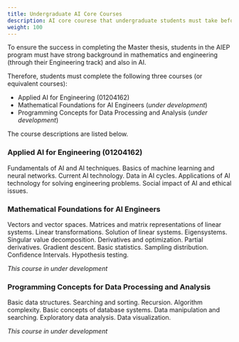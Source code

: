 ```yaml
---
title: Undergraduate AI Core Courses
description: AI core courese that undergraduate students must take before enroling into the Master of Engineering in AI-Integrated Engineering
weight: 100
---
```


To ensure the success in completing the Master thesis, students in the AIEP program must have strong background in mathematics and engineering (through their Engineering track) and also in AI.

Therefore, students must complete the following three courses (or equivalent courses):
- Applied AI for Engineering (01204162)
- Mathematical Foundations for AI Engineers (*under development*)
- Programming Concepts for Data Processing and Analysis (*under development*)

The course descriptions are listed below.

### Applied AI for Engineering (01204162)

Fundamentals of AI and AI techniques. Basics of machine learning and neural networks. Current AI technology. Data in AI cycles. Applications of AI technology for solving engineering problems. Social impact of AI and ethical issues.

### Mathematical Foundations for AI Engineers 

Vectors and vector spaces. Matrices and matrix representations of linear systems. Linear transformations. Solution of linear systems. Eigensystems. Singular value decomposition.  Derivatives and optimization.  Partial derivatives.  Gradient descent.  Basic statistics.  Sampling distribution.  Confidence Intervals.  Hypothesis testing.  

*This course in under development*

### Programming Concepts for Data Processing and Analysis 

Basic data structures.  Searching and sorting.  Recursion.  Algorithm complexity.  Basic concepts of database systems.  Data manipulation and searching.  Exploratory data analysis.  Data visualization.

*This course in under development*

